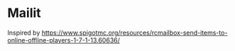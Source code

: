 # Mailit

Inspired by https://www.spigotmc.org/resources/rcmailbox-send-items-to-online-offline-players-1-7-1-13.60636/
